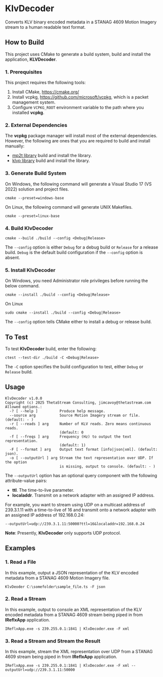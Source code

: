 # KlvDecoder
Converts KLV binary encoded metadata in a STANAG 4609 Motion Imagery stream to a human readable text format.

## How to Build
This project uses CMake to generate a build system, build and install the application, __KLVDecoder__. 

### 1.  Prerequisites
This project requires the following tools:

1. Install CMake, https://cmake.org/
2. Install vcpkg, https://github.com/microsoft/vcpkg, which is a packet management system.
3. Configure `VCPKG_ROOT` environment variable to the path where you installed __vcpkg__.

### 2.  External Dependencies
The __vcpkg__ package manager will install most of the external dependencies. However, the following are ones that 
you are required to build and install manually:

 - [mp2t library](https://github.com/jimcavoy/mp2tp) build and install the library.
 - [klvp library](https://github.com/jimcavoy/klvp) build and install the library.

 ### 3. Generate Build System
 On Windows, the following command will generate a Visual Studio 17 (VS 2022) solution and project files.
 ```
 cmake --preset=windows-base
 ```
 On Linux, the following command will generate UNIX Makefiles.
 ```
 cmake --preset=linux-base
 ```

 ### 4. Build KlvDecoder
```
cmake --build ./build --config <Debug|Release>
```

The `--config` option is either `Debug` for a debug build or `Release` for a release build. `Debug` is the default build configuration if the `--config` option is absent.

### 5. Install KlvDecoder

On Windows, you need Administrator role privileges before running the below command.
```
cmake --install ./build --config <Debug|Release>
```

On Linux

```
sudo cmake --install ./build --config <Debug|Release>
```

The `--config` option tells CMake either to install a debug or release build.

## To Test
To test __KlvDecoder__ build, enter the following:

```
ctest --test-dir ./build -C <Debug|Release>
```

The `-C` option specifies the build configuration to test, either `Debug` or `Release` build.

## Usage

```
KlvDecoder v1.0.0
Copyright (c) 2025 ThetaStream Consulting, jimcavoy@thetastream.com
Allowed options.:
  -? [ --help ]          Produce help message.
  --source arg           Source Motion Imagery stream or file. (default: - )
  -r [ --reads ] arg     Number of KLV reads. Zero means continuous reads.
                         (default: 0
  -f [ --freqs ] arg     Frequency (Hz) to output the text representation.
                         (default: 1)
  -F [ --format ] arg    Output text format [info|json|xml]. (default: json).
  -o [ --outputUrl ] arg Stream the text representation over UDP. If the option
                         is missing, output to console. (default: - )
```
The `--outputUrl` option has an optional query component with the following attribute-value pairs:

- __ttl__. The time-to-live parameter.
- __localaddr__. Transmit on a network adapter with an assigned IP address.

For example, you want to stream using UDP on a multicast address of 239.3.1.11 with a time-to-live of 16 and transmit
onto a network adapter with an assigned IP address of 192.168.0.24:

```
--outputUrl=udp://239.3.1.11:50000?ttl=16&localaddr=192.168.0.24
```

__Note__: Presently, __KlvDecoder__ only supports UDP protocol.
## Examples

### 1. Read a File
In this example, output a JSON representation of the KLV encoded metadata from a
STANAG 4609 Motion Imagery file.

```
KlvDeoder C:\somefolder\sample_file.ts -F json
```

### 2. Read a Stream
In this example, output to console an XML representation of the KLV encoded metadata from a 
STANAG 4609 stream being piped in from __IReflxApp__ application.

```
IReflxApp.exe -s 239.255.0.1:1841 | KlvDecoder.exe -F xml
```

### 3. Read a Stream and Stream the Result
In this example, stream the XML representation over UDP from a STANAG 4609 stream being
piped in from __IReflxApp__ application.
```
IReflxApp.exe -s 239.255.0.1:1841 | KlvDecoder.exe -F xml --outputUrl=udp://239.3.1.11:50000
```